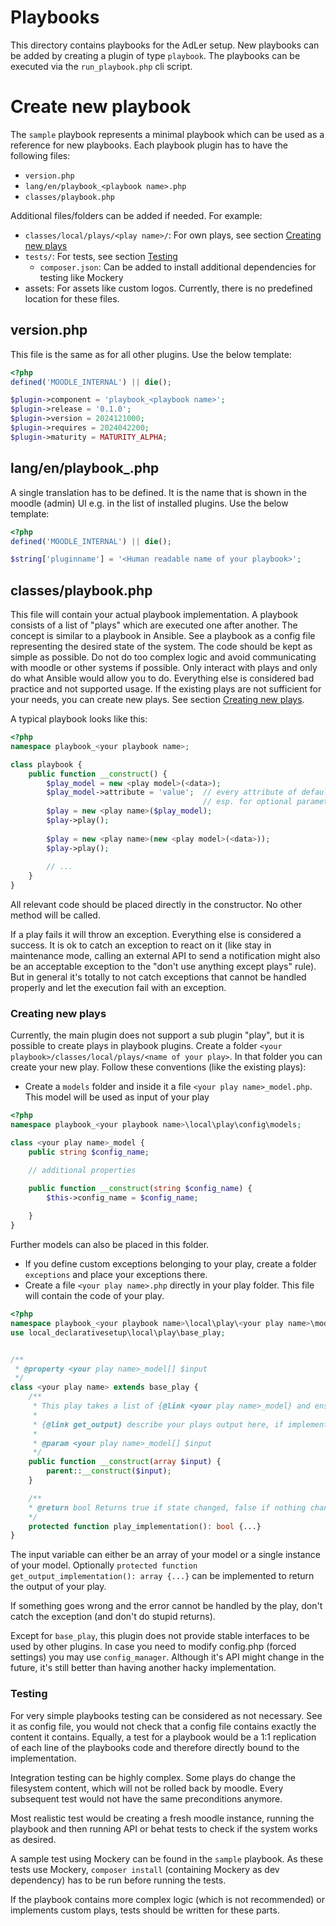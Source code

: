 # Playbooks

This directory contains playbooks for the AdLer setup. New playbooks can be added by creating a plugin of type `playbook`.
The playbooks can be executed via the `run_playbook.php` cli script.

# Create new playbook

The `sample` playbook represents a minimal playbook which can be used as a reference for new playbooks.
Each playbook plugin has to have the following files:

- `version.php`
- `lang/en/playbook_<playbook name>.php`
- `classes/playbook.php`

Additional files/folders can be added if needed. For example:

- `classes/local/plays/<play name>/`: For own plays, see section [Creating new plays](#creating-new-plays)
- `tests/`: For tests, see section [Testing](#testing)
  - `composer.json`: Can be added to install additional dependencies for testing like Mockery
- assets: For assets like custom logos. Currently, there is no predefined location for these files.

## version.php

This file is the same as for all other plugins. Use the below template:

```php
<?php
defined('MOODLE_INTERNAL') || die();

$plugin->component = 'playbook_<playbook name>';
$plugin->release = '0.1.0';
$plugin->version = 2024121000;
$plugin->requires = 2024042200;
$plugin->maturity = MATURITY_ALPHA;
```

## lang/en/playbook_<playbook name>.php

A single translation has to be defined. It is the name that is shown in the moodle (admin) UI e.g. in the list of 
installed plugins. Use the below template:

```php
<?php
defined('MOODLE_INTERNAL') || die();

$string['pluginname'] = '<Human readable name of your playbook>';
```

## classes/playbook.php

This file will contain your actual playbook implementation. A playbook consists of a list of "plays" which are executed
one after another. The concept is similar to a playbook in Ansible. See a playbook as a config file representing the
desired state of the system. The code should be kept as simple as possible. Do not do too complex logic and avoid
communicating with moodle or other systems if possible. Only interact with plays and only do what Ansible would allow
you to do. Everything else is considered bad practice and not supported usage.
If the existing plays are not sufficient for your needs, you can create new plays. See section [Creating new plays](#creating-new-plays).

A typical playbook looks like this:

```php
<?php
namespace playbook_<your playbook name>;

class playbook {
    public function __construct() {
        $play_model = new <play model>(<data>);
        $play_model->attribute = 'value';  // every attribute of default plays can be set through the constructor, but for
                                           // esp. for optional parameters, it is also ok setting them this way
        $play = new <play name>($play_model);
        $play->play();
        
        $play = new <play name>(new <play model>(<data>));
        $play->play();
        
        // ...
    }
}
```

All relevant code should be placed directly in the constructor. No other method will be called.

If a play fails it will throw an exception. Everything else is considered a success. It is ok to catch an exception to
react on it (like stay in maintenance mode, calling an external API to send a notification might also be an acceptable 
exception to the "don't use anything except plays" rule). But in general it's totally to not catch exceptions that 
cannot be handled properly and let the execution fail with an exception.


### Creating new plays
Currently, the main plugin does not support a sub plugin "play", but it is possible to create plays in playbook plugins.
Create a folder `<your playbook>/classes/local/plays/<name of your play>`. In that folder you can create your new play.
Follow these conventions (like the existing plays):

- Create a `models` folder and inside it a file `<your play name>_model.php`. This model will be used as input of your play
```php
<?php
namespace playbook_<your playbook name>\local\play\config\models;

class <your play name>_model {
    public string $config_name;

    // additional properties

    public function __construct(string $config_name) {
        $this->config_name = $config_name;
        
    }
}
```
Further models can also be placed in this folder.

- If you define custom exceptions belonging to your play, create a folder `exceptions` and place your exceptions there.
- Create a file `<your play name>.php` directly in your play folder. This file will contain the code of your play.
```php
<?php
namespace playbook_<your playbook name>\local\play\<your play name>\models;
use local_declarativesetup\local\play\base_play;


/**
 * @property <your play name>_model[] $input
 */
class <your play name> extends base_play {
    /**
     * This play takes a list of {@link <your play name>_model} and ensures ... (describe your play here)
     *
     * {@link get_output} describe your plays output here, if implemented
     *
     * @param <your play name>_model[] $input
     */
    public function __construct(array $input) {
        parent::__construct($input);
    }

    /**
    * @return bool Returns true if state changed, false if nothing changed
    */
    protected function play_implementation(): bool {...}
}
```

The input variable can either be an array of your model or a single instance of your model. Optionally 
`protected function get_output_implementation(): array {...}` can be implemented to return the output of your play.

If something goes wrong and the error cannot be handled by the play, don't catch the exception (and don't do stupid returns).

Except for `base_play`, this plugin does not provide stable interfaces to be used by other plugins. In case you need
to modify config.php (forced settings) you may use `config_manager`. Although it's API might change in the future, it's
still better than having another hacky implementation.

### Testing

For very simple playbooks testing can be considered as not necessary. See it as config file, you would not check that
a config file contains exactly the content it contains. Equally, a test for a playbook would be a 1:1 replication of
each line of the playbooks code and therefore directly bound to the implementation.

Integration testing can be highly complex. Some plays do change the filesystem content, which will not be rolled back
by moodle. Every subsequent test would not have the same preconditions anymore.

Most realistic test would be creating a fresh moodle instance, running the playbook and then running API or behat tests
to check if the system works as desired.

A sample test using Mockery can be found in the `sample` playbook. As these tests use Mockery, `composer install` 
(containing Mockery as dev dependency) has to be run before running the tests.

If the playbook contains more complex logic (which is not recommended) or implements custom plays, tests should be
written for these parts.
